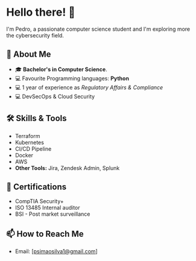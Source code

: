 # Hello there! 👋  
I'm Pedro, a passionate computer science student and I'm exploring more the cybersecurity field. 

## 🚀 About Me  
- 🎓 **Bachelor's in Computer Science**.
- 💻 Favourite Programming languages: **Python**  
- 💻 1 year of experience as *Regulatory Affairs & Compliance*
- 💻 DevSecOps & Cloud Security
## 🛠️ Skills & Tools  
- Terraform
- Kubernetes
- CI/CD Pipeline
- Docker
- AWS
- **Other Tools:** Jira, Zendesk Admin, Splunk

## 🌟 Certifications
- CompTIA Security+ 
- ISO 13485 Internal auditor
- BSI - Post market surveillance 


## 📫 How to Reach Me  
- Email: [psimaosilva1@gmail.com]
